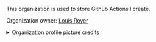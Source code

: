This organization is used to store Github Actions I create.

Organization owner: [Louis Royer](https://github.com/louisroyer)

<details closed><summary>Organization profile picture credits</summary>
<ul>
  <li><a href="https://commons.wikimedia.org/wiki/File:Pirate_Flag.svg">Oren neu dag, CC-BY-SA-3.0</a></li>
  <li><a href="https://avatars.githubusercontent.com/u/44036562">Github Inc., All rights reserved</a></li>
</ul>
</details>
